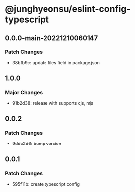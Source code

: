 # @junghyeonsu/eslint-config-typescript

## 0.0.0-main-20221210060147

### Patch Changes

- 38bfb9c: update files field in package.json

## 1.0.0

### Major Changes

- 91b2d38: release with supports cjs, mjs

## 0.0.2

### Patch Changes

- 9ddc2d6: bump version

## 0.0.1

### Patch Changes

- 595f11b: create typescript config
